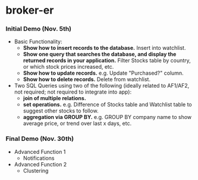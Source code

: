 # broker-er

### Initial Demo (Nov. 5th) 
* Basic Functionality:
	* **Show how to insert records to the database.** Insert into watchlist.
	* **Show one query that searches the database, and display the returned records in your application.** Filter Stocks table by country, or which stock prices increased, etc.
	* **Show how to update records.** e.g. Update "Purchased?" column.
	* **Show how to delete records.** Delete from watchlist.
* Two SQL Queries using two of the following (ideally related to AF1/AF2, not required; not required to integrate into app):
	* **join of multiple relations.** 
	* **set operations.** e.g. Difference of Stocks table and Watchlist table to suggest other stocks to follow.
	* **aggregation via GROUP BY.** e.g. GROUP BY company name to show average price, or trend over last x days, etc.


### Final Demo (Nov. 30th) 
* Advanced Function 1
	* Notifications
* Advanced Function 2
	* Clustering
